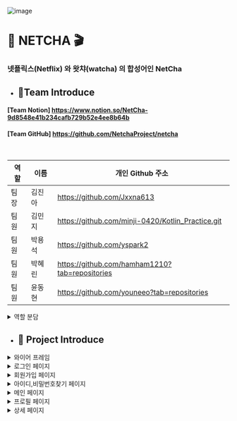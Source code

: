

![image](https://github.com/NetchaProject/netcha/assets/121241416/4f38aeb9-684b-44c6-aa4e-1b5a2f43f250)
# 🎥 NETCHA 🎬
### 넷플릭스(Netflix) 와 왓챠(watcha) 의 합성어인 NetCha



- ## 🍿Team Introduce

#### [Team Notion] <https://www.notion.so/NetCha-9d8548e41b234cafb729b52e4ee8b64b>

#### [Team GitHub] https://github.com/NetchaProject/netcha

<br>

| 역할 | 이름   | 개인 Github 주소                 |
| --- | ------ |----------------------------------|
| 팀장 | 김진아 |<https://github.com/Jxxna613>|
| 팀원 | 김민지 |<https://github.com/minji-0420/Kotlin_Practice.git>|
| 팀원 | 박용석 |<https://github.com/yspark2>    |
| 팀원 | 박혜린 |<https://github.com/hamham1210?tab=repositories>     |
| 팀원 | 윤동현 |<https://github.com/youneeo?tab=repositories>   |


<details>
  <summary>역할 분담</summary>
  
  ![image](https://github.com/NetchaProject/netcha/assets/121241416/10f3eda5-7c83-4fbf-a782-dd41aa3878a0)
  
</details>




- ## 🍺 Project Introduce

<details>
<summary>와이어 프레임</summary>

![image](https://github.com/NetchaProject/netcha/assets/121241416/956bbc1c-1a69-4cdc-b0bc-b2aa64d821ec)
![image](https://github.com/NetchaProject/netcha/assets/121241416/bc013dd2-38d5-4e84-aff6-d59a45966210)

회의를 통하여 구체적인 설계에 들어가기 전에 대략적인 틀을 구성했습니다.
</details>

<details>
<summary>로그인 페이지</summary>

![image](https://github.com/NetchaProject/netcha/assets/121241416/d0ea56b9-65d9-474e-bc00-9a41c9a094fa)

- `로그인`,  `회원가입`, `아이디 / 비밀번호 찾기`로 이동 가능합니다.

</details>

<details>
<summary>회원가입 페이지</summary>

![image](https://github.com/NetchaProject/netcha/assets/121241416/8bfdbc5e-32c2-49a1-af22-3749fc5bb08a)
![image](https://github.com/NetchaProject/netcha/assets/121241416/9c355b78-974a-4957-8c6d-a2ab6a013a11)

- `가입하기`로 각각의 EditText를 조건에 맞게 입력하여 가입된 정보와 중복체크를 하여 모든 조건을 충족하면 가입하기 버튼으로 데이터 저장이 가능합니다.

</details>

<details>
<summary>아이디,비밀번호찾기 페이지</summary>

![image](https://github.com/NetchaProject/netcha/assets/121241416/1529d920-a7ab-4482-9f7a-6d79054717fb)

- `입력한 닉네임`이 올바르지 않은 경우에는 위와 같은 메세지와 이모티콘을 확인할 수 있으며 가입되어있는 경우에는 아이디와 패스워드의 확인이 가능합니다.
</details>

<details>
<summary>메인 페이지</summary>

![image](https://github.com/NetchaProject/netcha/assets/121241416/31338261-0e73-4781-8b49-e9d05068b1db)

- 메인 페이지에서는 scrollview를 활용하여 만든 이미지 클릭을 통해 `profilepage`,  `detailpage` 로 이동이 가능합니다.
</details>

<details>
<summary>프로필 페이지</summary>

![image](https://github.com/NetchaProject/netcha/assets/121241416/f6d35848-b738-4c18-b2d5-c3bcd8983075)

- 팀원의 선호 영화 장르, 인생영화, 기억에 남는 명대사를 집어넣은 프로필 페이지이며, 가로모드가 가능하게 구현했습니다.
</details>

<details>
<summary>상세 페이지</summary>

![image](https://github.com/NetchaProject/netcha/assets/121241416/ad4601e8-1ede-43bc-a62e-0f19bb0336ce)
![image](https://github.com/NetchaProject/netcha/assets/121241416/d208014a-9d91-4c90-959e-36a7034e5d13)

- 예고편 아래의 이미지를 눌러 연결되어 있는 URL로 이동이 가능하며 줄거리에 내용을 더보기를 눌러 상세내용을 확인이 가능합니다.
</details>






